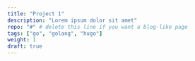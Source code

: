 ```yaml
---
title: "Project 1"
description: "Lorem ipsum dolor sit amet"
repo: "#" # delete this line if you want a blog-like page
tags: ["go", "golang", "hugo"]
weight: 1
draft: true
---
```


